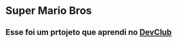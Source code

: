 <h1>Super Mario Bros</h1>


<h2>Esse foi um prtojeto que aprendi no <a href="https://rodolfomori.com.br/devclub">DevClub</a></h2>
